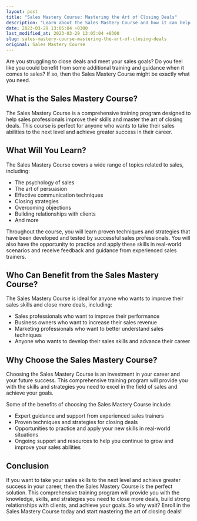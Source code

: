 ```yaml
---
layout: post
title: "Sales Mastery Course: Mastering the Art of Closing Deals"
description: "Learn about the Sales Mastery Course and how it can help you improve your sales skills and close more deals."
date: 2023-03-29 13:05:04 +0300
last_modified_at: 2023-03-29 13:05:04 +0300
slug: sales-mastery-course-mastering-the-art-of-closing-deals
original: Sales Mastery Course
---
```


Are you struggling to close deals and meet your sales goals? Do you feel like you could benefit from some additional training and guidance when it comes to sales? If so, then the Sales Mastery Course might be exactly what you need.

## What is the Sales Mastery Course?

The Sales Mastery Course is a comprehensive training program designed to help sales professionals improve their skills and master the art of closing deals. This course is perfect for anyone who wants to take their sales abilities to the next level and achieve greater success in their career.

## What Will You Learn?

The Sales Mastery Course covers a wide range of topics related to sales, including:

* The psychology of sales
* The art of persuasion
* Effective communication techniques
* Closing strategies
* Overcoming objections
* Building relationships with clients
* And more

Throughout the course, you will learn proven techniques and strategies that have been developed and tested by successful sales professionals. You will also have the opportunity to practice and apply these skills in real-world scenarios and receive feedback and guidance from experienced sales trainers.

## Who Can Benefit from the Sales Mastery Course?

The Sales Mastery Course is ideal for anyone who wants to improve their sales skills and close more deals, including:

* Sales professionals who want to improve their performance
* Business owners who want to increase their sales revenue
* Marketing professionals who want to better understand sales techniques
* Anyone who wants to develop their sales skills and advance their career

## Why Choose the Sales Mastery Course?

Choosing the Sales Mastery Course is an investment in your career and your future success. This comprehensive training program will provide you with the skills and strategies you need to excel in the field of sales and achieve your goals.

Some of the benefits of choosing the Sales Mastery Course include:

* Expert guidance and support from experienced sales trainers
* Proven techniques and strategies for closing deals
* Opportunities to practice and apply your new skills in real-world situations
* Ongoing support and resources to help you continue to grow and improve your sales abilities

## Conclusion

If you want to take your sales skills to the next level and achieve greater success in your career, then the Sales Mastery Course is the perfect solution. This comprehensive training program will provide you with the knowledge, skills, and strategies you need to close more deals, build strong relationships with clients, and achieve your goals. So why wait? Enroll in the Sales Mastery Course today and start mastering the art of closing deals!